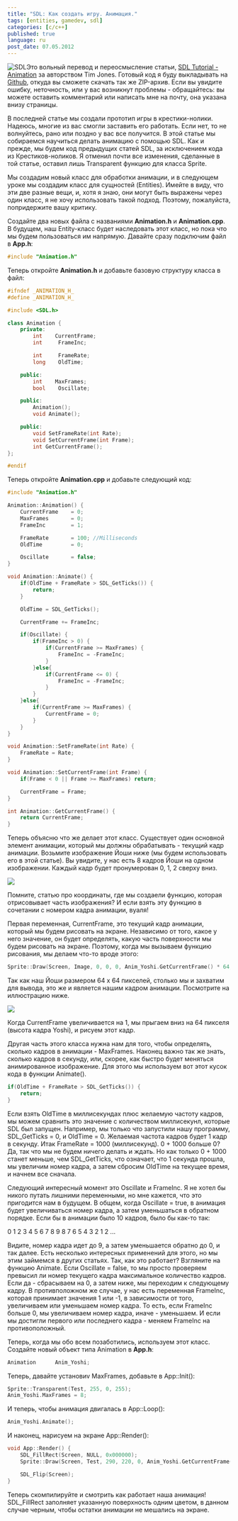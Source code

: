 ```yaml
---
title: "SDL: Как создать игру. Анимация."
tags: [entities, gamedev, sdl]
categories: [c/c++]
published: true
language: ru
post_date: 07.05.2012
---
```

<img class="oppic" src="{{site.url}}/img/sdl_logo.png" alt="SDL" />Это вольный перевод и переосмысление статьи, [SDL Tutorial - Animation](http://www.sdltutorials.com/sdl-animation) за авторством Tim Jones. Готовый код я буду выкладывать на [Github][1], откуда вы сможете скачать так же ZIP-архив. Если вы увидите ошибку, неточность, или у вас возникнут проблемы - обращайтесь: вы можете оставить комментарий или написать мне на почту, она указана внизу страницы.

В последней статье мы создали прототип игры в крестики-нолики. Надеюсь, многие из вас смогли заставить его работать. Если нет, то не волнуйтесь, рано или поздно у вас все получится. В этой статье мы собираемся научиться делать анимацию с помощью SDL. Как и прежде, мы будем код предыдущих статей SDL, за исключением кода из Крестиков-ноликов. Я отменил почти все изменения, сделанные в той статье, оставил лишь Transparent функцию для класса Sprite.

Мы создадим новый класс для обработки анимации, и в следующем уроке мы создадим класс для сущностей (Entities). Имейте в виду, что эти две разные вещи, и, хотя я знаю, они могут быть выражены через один класс, я не хочу использовать такой подход. Поэтому, пожалуйста, попридержите вашу критику.<!--more-->

Создайте два новых файла с названиями **Animation.h** и **Animation.cpp**. В будущем, наш Entity-класс будет наследовать этот класс, но пока что мы будем пользоваться им напрямую. Давайте сразу подключим файл в **App.h**:

```cpp
#include "Animation.h"
```

Теперь откройте **Animation.h** и добавьте базовую структуру класса в файл:

```cpp
#ifndef _ANIMATION_H_
#define _ANIMATION_H_

#include <SDL.h>

class Animation {
    private:
        int    CurrentFrame;
        int     FrameInc;

        int     FrameRate;
        long    OldTime;

    public:
        int    MaxFrames;
        bool    Oscillate;

    public:
        Animation();
        void Animate();

    public:
        void SetFrameRate(int Rate);
        void SetCurrentFrame(int Frame);
        int GetCurrentFrame();
};

#endif
```

Теперь откройте **Animation.cpp** и добавьте следующий код:

```cpp
#include "Animation.h"

Animation::Animation() {
    CurrentFrame    = 0;
    MaxFrames       = 0;
    FrameInc        = 1;

    FrameRate       = 100; //Milliseconds
    OldTime         = 0;

    Oscillate       = false;
}

void Animation::Animate() {
    if(OldTime + FrameRate > SDL_GetTicks()) {
        return;
    }

    OldTime = SDL_GetTicks();

    CurrentFrame += FrameInc;

    if(Oscillate) {
        if(FrameInc > 0) {
            if(CurrentFrame >= MaxFrames) {
                FrameInc = -FrameInc;
            }
        }else{
            if(CurrentFrame <= 0) {
                FrameInc = -FrameInc;
            }
        }
    }else{
        if(CurrentFrame >= MaxFrames) {
            CurrentFrame = 0;
        }
    }
}

void Animation::SetFrameRate(int Rate) {
    FrameRate = Rate;
}

void Animation::SetCurrentFrame(int Frame) {
    if(Frame < 0 || Frame >= MaxFrames) return;

    CurrentFrame = Frame;
}

int Animation::GetCurrentFrame() {
    return CurrentFrame;
}
```

Теперь объясню что же делает этот класс. Существует один основной элемент анимации, который мы должны обрабатывать - текущий кадр анимации. Возьмите изображение Йоши ниже (мы будем использовать его в этой статье). Вы увидите, у нас есть 8 кадров Йоши на одном изображении. Каждый кадр будет пронумерован 0, 1, 2 сверху вниз. 

<img src="{{site.url}}/img/posts/2012-05-07-sdl-tutorial-5/yoshi.bmp">

Помните, статью про координаты, где мы создаели функцию, которая отрисовывает часть изображения? И если взять эту функцию в сочетании с номером кадра анимации, вуаля!

Первая переменная, CurrentFrame, это текущий кадр анимации, который мы будем рисовать на экране. Независимо от того, какое у него значение, он будет определять, какую часть поверхности мы будем рисовать на экране. Поэтому, когда мы вызываем функцию рисования, мы делаем что-то вроде этого: 

```cpp
Sprite::Draw(Screen, Image, 0, 0, 0, Anim_Yoshi.GetCurrentFrame() * 64, 64, 64);
```

Так как наш Йоши размером 64 х 64 пикселей, столько мы и захватим для вывода, это же и является нашим кадром анимации. Посмотрите на иллюстрацию ниже.

<img src="{{site.url}}/img/posts/2012-05-07-sdl-tutorial-5/Animation.jpg"/>

Когда CurrentFrame увеличивается на 1, мы прыгаем вниз на 64 пикселя (высота кадра Yoshi), и рисуем этот кадр. 

Другая часть этого класса нужна нам для того, чтобы определять, сколько кадров в анимации - MaxFrames. Наконец важно так же знать, сколько кадров в секунду, или, скорее, как быстро будет меняться анимированное изображение. Для этого мы используем вот этот кусок кода в функции Animate().

```cpp
if(OldTime + FrameRate > SDL_GetTicks()) {
    return;
}
```

Если взять OldTime в миллисекундах плюс желаемую частоту кадров, мы можем сравнить это значение с количеством миллисекунл, которые SDL был запущен. Например, мы только что запустили нашу программу, SDL_GetTicks = 0, и OldTime = 0. Желаемая частота кадров будет 1 кадр в секунду. Итак FrameRate = 1000 (миллисекунд). 0 + 1000 больше 0? Да, так что мы не будем ничего делать и ждать. Но как только 0 + 1000 станет меньше, чем SDL_GetTicks, что означает, что 1 секунда прошла, мы увеличим номер кадра, а затем сбросим OldTime на текущее время, и начнем все сначала. 

Следующий интересный момент это Oscillate и FrameInc. Я не хотел бы никого путать лишними переменными, но мне кажется, что это пригодится нам в будущем. В общем, когда Oscillate = true, в анимация будет увеличиваться номер кадра, а затем уменьшаться в обратном порядке. Если бы в анимации было 10 кадров, было бы как-то так: 

0 1 2 3 4 5 6 7 8 9 8 7 6 5 4 3 2 1 2 ... 

Видите, номер кадра идет до 9, а затем уменьшается обратно до 0, и так далее. Есть несколько интересных применений для этого, но мы этим займемся в других статьях. Так, как это работает? Взгляните на функцию Animate. Если Oscillate = false, то мы просто проверяем превысил ли номер текущего кадра максимальное количество кадров. Если да - сбрасываем на 0, а затем ниже, мы переходим к следующему кадру. В противположном же случае, у нас есть переменная FrameInc, которая принимает значения 1 или -1, в зависимости от того, увеличиваем или уменьшаем номер кадра. То есть, если FrameInc больше 0, мы увеличиваем номер кадра, иначе - уменьшаем. И если мы достигли первого или последнего кадра - меняем FrameInc на противоположный. 

Теперь, когда мы обо всем позаботились, используем этот класс. Создайте новый объект типа Animation в **App.h**:

```cpp
Animation      Anim_Yoshi;
```

Теперь, давайте установиv MaxFrames, добавьте в App::Init():

```cpp
Sprite::Transparent(Test, 255, 0, 255);
Anim_Yoshi.MaxFrames = 8;
```

И теперь, чтобы анимация двигалась в App::Loop():

```cpp
Anim_Yoshi.Animate();
```

И наконец, нарисуем на экране App::Render():

```cpp
void App::Render() {
    SDL_FillRect(Screen, NULL, 0x000000);
    Sprite::Draw(Screen, Test, 290, 220, 0, Anim_Yoshi.GetCurrentFrame() * 64, 64, 64);

    SDL_Flip(Screen);
}
```

Теперь скомпилируйте и смотрить как работает наша анимация! SDL_FillRect заполняет указанную поверхность одним цветом, в данном случае черным, чтобы остатки анимации не мешались на экране.

[1]: https://github.com/charnad/SDLTutorial
